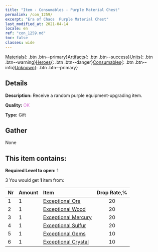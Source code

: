 ```yaml
---
title: "Item - Consumables - Purple Material Chest"
permalink: /con_1259/
excerpt: "Era of Chaos  Purple Material Chest"
last_modified_at: 2021-04-14
locale: en
ref: "con_1259.md"
toc: false
classes: wide
---
```

 [Materials](/Items/){: .btn .btn--primary}[Artifacts](/Items/Artifacts/){: .btn .btn--success}[Units](/Items/Units/){: .btn .btn--warning}[Heroes](/Items/Heroes/){: .btn .btn--danger}[Consumables](/Items/Consumables/){: .btn .btn--info}[Unknown](/Items/Unknown/){: .btn .btn--primary}

## Details
 **Description:** Receive a random purple equipment-upgrading item.

 **Quality:** <span style="color: #DA70D6">OK</span>

 **Type:** Gift

## Gather

  None

## This item contains:

 **Required Level to open:** 1

 3 You would get **1** item  from:

  | Nr | Amount |     Item    | Drop Rate,% |
  |:---|:-------|:------------|:---------:|
  | 1 | 1 | [Exceptional Ore](/Items/mat_33/) | 20 | 
  | 2 | 1 | [Exceptional Wood](/Items/mat_34/) | 20 | 
  | 3 | 1 | [Exceptional Mercury](/Items/mat_35/) | 20 | 
  | 4 | 1 | [Exceptional Sulfur](/Items/mat_36/) | 20 | 
  | 5 | 1 | [Exceptional Gems](/Items/mat_37/) | 10 | 
  | 6 | 1 | [Exceptional Crystal](/Items/mat_38/) | 10 | 
